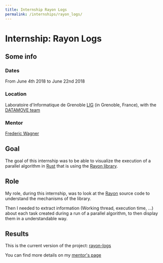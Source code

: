 ```yaml
---
title: Internship Rayon Logs
permalink: /internships/rayon_logs/
---
```


# Internship: Rayon Logs

## Some info

### Dates

From June 4th 2018 to June 22nd 2018

### Location

Laboratoire d'Informatique de Grenoble [LIG](http://www.liglab.fr/en) (in Grenoble, France), with the [DATAMOVE team](https://www.liglab.fr/en/research/research-areas-and-teams/datamove)

### Mentor

[Frederic Wagner](http://www-id.imag.fr/Laboratoire/Membres/Wagner_Frederic/perso.html)


## Goal

The goal of this internship was to be able to visualize the execution of a parallel algorithm in [Rust](https://www.rust-lang.org) that is using the [Rayon library](https://github.com/rayon-rs/rayon).

## Role

My role, during this internship, was to look at the [Rayon](https://github.com/rayon-rs/rayon) source code to understand the mechanisms of the library.

Then I needed to extract information (Working thread, execution time, ...) about each task created during a run of a parallel algorithm, to then display them in a understandable way.

## Results

This is the current version of the project: [rayon-logs](https://github.com/wagnerf42/rayon-logs)

You can find more details on my [mentor's page](http://www-id.imag.fr/Laboratoire/Membres/Wagner_Frederic/rayon-logs.html)
